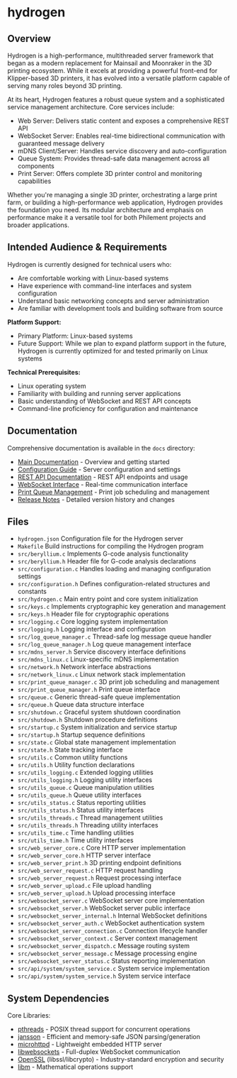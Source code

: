 # hydrogen

## Overview

Hydrogen is a high-performance, multithreaded server framework that began as a modern replacement for Mainsail and Moonraker in the 3D printing ecosystem. While it excels at providing a powerful front-end for Klipper-based 3D printers, it has evolved into a versatile platform capable of serving many roles beyond 3D printing.

At its heart, Hydrogen features a robust queue system and a sophisticated service management architecture. Core services include:

- Web Server: Delivers static content and exposes a comprehensive REST API
- WebSocket Server: Enables real-time bidirectional communication with guaranteed message delivery
- mDNS Client/Server: Handles service discovery and auto-configuration
- Queue System: Provides thread-safe data management across all components
- Print Server: Offers complete 3D printer control and monitoring capabilities

Whether you're managing a single 3D printer, orchestrating a large print farm, or building a high-performance web application, Hydrogen provides the foundation you need. Its modular architecture and emphasis on performance make it a versatile tool for both Philement projects and broader applications.

## Intended Audience & Requirements

Hydrogen is currently designed for technical users who:

- Are comfortable working with Linux-based systems
- Have experience with command-line interfaces and system configuration
- Understand basic networking concepts and server administration
- Are familiar with development tools and building software from source

**Platform Support:**

- Primary Platform: Linux-based systems
- Future Support: While we plan to expand platform support in the future, Hydrogen is currently optimized for and tested primarily on Linux systems

**Technical Prerequisites:**

- Linux operating system
- Familiarity with building and running server applications
- Basic understanding of WebSocket and REST API concepts
- Command-line proficiency for configuration and maintenance

## Documentation

Comprehensive documentation is available in the `docs` directory:

- [Main Documentation](docs/README.md) - Overview and getting started
- [Configuration Guide](docs/configuration.md) - Server configuration and settings
- [REST API Documentation](docs/api.md) - REST API endpoints and usage
- [WebSocket Interface](docs/web_socket.md) - Real-time communication interface
- [Print Queue Management](docs/print_queue.md) - Print job scheduling and management
- [Release Notes](docs/release_notes.md) - Detailed version history and changes

## Files

- `hydrogen.json` Configuration file for the Hydrogen server
- `Makefile` Build instructions for compiling the Hydrogen program
- `src/beryllium.c` Implements G-code analysis functionality
- `src/beryllium.h` Header file for G-code analysis declarations
- `src/configuration.c` Handles loading and managing configuration settings
- `src/configuration.h` Defines configuration-related structures and constants
- `src/hydrogen.c` Main entry point and core system initialization
- `src/keys.c` Implements cryptographic key generation and management
- `src/keys.h` Header file for cryptographic operations
- `src/logging.c` Core logging system implementation
- `src/logging.h` Logging interface and configuration
- `src/log_queue_manager.c` Thread-safe log message queue handler
- `src/log_queue_manager.h` Log queue management interface
- `src/mdns_server.h` Service discovery interface definitions
- `src/mdns_linux.c` Linux-specific mDNS implementation
- `src/network.h` Network interface abstractions
- `src/network_linux.c` Linux network stack implementation
- `src/print_queue_manager.c` 3D print job scheduling and management
- `src/print_queue_manager.h` Print queue interface
- `src/queue.c` Generic thread-safe queue implementation
- `src/queue.h` Queue data structure interface
- `src/shutdown.c` Graceful system shutdown coordination
- `src/shutdown.h` Shutdown procedure definitions
- `src/startup.c` System initialization and service startup
- `src/startup.h` Startup sequence definitions
- `src/state.c` Global state management implementation
- `src/state.h` State tracking interface
- `src/utils.c` Common utility functions
- `src/utils.h` Utility function declarations
- `src/utils_logging.c` Extended logging utilities
- `src/utils_logging.h` Logging utility interfaces
- `src/utils_queue.c` Queue manipulation utilities
- `src/utils_queue.h` Queue utility interfaces
- `src/utils_status.c` Status reporting utilities
- `src/utils_status.h` Status utility interfaces
- `src/utils_threads.c` Thread management utilities
- `src/utils_threads.h` Threading utility interfaces
- `src/utils_time.c` Time handling utilities
- `src/utils_time.h` Time utility interfaces
- `src/web_server_core.c` Core HTTP server implementation
- `src/web_server_core.h` HTTP server interface
- `src/web_server_print.h` 3D printing endpoint definitions
- `src/web_server_request.c` HTTP request handling
- `src/web_server_request.h` Request processing interface
- `src/web_server_upload.c` File upload handling
- `src/web_server_upload.h` Upload processing interface
- `src/websocket_server.c` WebSocket server core implementation
- `src/websocket_server.h` WebSocket server public interface
- `src/websocket_server_internal.h` Internal WebSocket definitions
- `src/websocket_server_auth.c` WebSocket authentication system
- `src/websocket_server_connection.c` Connection lifecycle handler
- `src/websocket_server_context.c` Server context management
- `src/websocket_server_dispatch.c` Message routing system
- `src/websocket_server_message.c` Message processing engine
- `src/websocket_server_status.c` Status reporting implementation
- `src/api/system/system_service.c` System service implementation
- `src/api/system/system_service.h` System service interface

## System Dependencies

Core Libraries:

- [pthreads](https://pubs.opengroup.org/onlinepubs/7908799/xsh/pthread.h.html) - POSIX thread support for concurrent operations
- [jansson](https://github.com/akheron/jansson) - Efficient and memory-safe JSON parsing/generation
- [microhttpd](https://www.gnu.org/software/libmicrohttpd/) - Lightweight embedded HTTP server
- [libwebsockets](https://github.com/warmcat/libwebsockets) - Full-duplex WebSocket communication
- [OpenSSL](https://www.openssl.org/) (libssl/libcrypto) - Industry-standard encryption and security
- [libm](https://www.gnu.org/software/libc/manual/html_node/Mathematics.html) - Mathematical operations support

